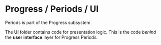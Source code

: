 # Progress / Periods / UI

Periods is part of the Progress subsystem.
  
The **UI** folder contains code for presentation logic. This is the code *behind* the **user interface** layer for Progress Periods.

